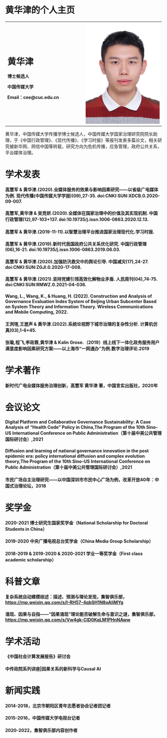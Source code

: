 # 黄华津的个人主页

<table border="0">
  <tr>
    <td width="50%">
      <h1>黄华津</h1>
      <p><b>博士候选人</b></p>
      <p><b>中国传媒大学</b></p>
      <p><b>Email：cee@cuc.edu.cn</b></p>
    </td>
    <td width="50%">
      <img src="ecae400a8a11ee2b5be7e842d74fd2e.jpg" width="100%"> 
    </td>
  </tr>
</table>

黄华津，中国传媒大学传播学博士候选人，中国传媒大学国家治理研究院院长助理，于《中国行政管理》、《现代传播》、《学习时报》等报刊发表多篇论文，相关研究被新华网、网信中国等转载，研究方向为危机传播，应急管理，政府公共关系，平台媒体治理。


# 学术发表



#### 高慧军 & 黄华津.(2020).全媒体服务的效果与影响因素研究——以省级广电媒体为例. 现代传播(中国传媒大学学报)(09),27-35. doi:CNKI:SUN:XDCB.0.2020-09-007.
#### 高慧军,黄华津 & 吴竞妍.(2020).全媒体在国家治理中的价值及其实现机制. 中国行政管理(12),97-103+137. doi:10.19735/j.issn.1006-0863.2020.12.13.
#### 高慧军 & 黄华津.(2019-11-11).以智慧治理平台推进国家治理现代化.学习时报.
#### 高慧军 & 黄华津.(2019).新时代我国政府公共关系优化研究. 中国行政管理(06),16-21. doi:10.19735/j.issn.1006-0863.2019.06.03.
#### 高慧军 & 黄华津.(2020).加强防汛救灾中的舆论引导. 中国减灾(17),24-27. doi:CNKI:SUN:ZGJI.0.2020-17-008.
#### 高慧军 & 黄华津.(2021).坚持党建引领高效化解物业矛盾. 人民周刊(04),74-75. doi:CNKI:SUN:RMWZ.0.2021-04-036.
#### Wang, L., Wang, K., & Huang, H. (2022). Construction and Analysis of Governance Evaluation Index System of Beijing Urban Subcenter Based on System Theory and Information Theory. Wireless Communications and Mobile Computing, 2022.
#### 王洌瑄,王崑声 & 黄华津.(2022).系统论视野下城市治理的复杂性分析. 计算机仿真(03),1-6+45.
#### 张瑜,程飞,李政蓉,黄华津 & Kalin Grose.（2019）线上线下一体化政务服务用户满意度影响因素研究方案——以上海市“一网通办”为例.数字治理评论.2019


# 学术著作


#### 新时代广电全媒体服务治理创新，高慧军 黄华津 著，中国言实出版社，2020年



# 会议论文



#### Digital Platform and Collaborative Governance Sustainability: A Case Analysis of “Health Code” Policy in China,The Program of the 10th Sino-US International Conference on Public Administration（第十届中美公共管理国际研讨会）,2021
#### Diffusion and learning of national governance innovation in the post epidemic era: policy international diffusion and complex evolution theory,The Program of the 10th Sino-US International Conference on Public Administration（第十届中美公共管理国际研讨会）,2021
#### 市民广场自主治理研究——以中国深圳市市民中心广场为例，改革开放40年：中国式治理论坛，2018

# 奖学金

#### 2020-2021 博士研究生国家奖学金（National Scholarship for Doctoral Students in China）
#### 2019-2020 中央广播电视总台奖学金（China Media Group Scholarship）
#### 2018-2019 & 2019-2020 & 2020-2021 学业一等奖学金（First class academic scholarship）


# 科普文章


#### 复杂系统自动建模综述：描述、预测与理论发现，集智俱乐部，https://mp.weixin.qq.com/s/I-RH57-4qbSH1N8oAIiMYg
#### 涌现、因果与自指——“因果涌现”理论能否破解生命与意识之谜，集智俱乐部，https://mp.weixin.qq.com/s/Vw4gk-ClD0KqLM1PHnNAww


# 学术活动

#### 《中国社会计算发展报告》研讨会 
#### 中传政院系列讲座|因果关系的新科学与Causal Al


# 新闻实践

#### 2014-2018，北京市朝阳区青年志愿者协会记者团记者
#### 2015-2016，中国传媒大学电视台记者
#### 2020-2022，集智俱乐部内容创作者
